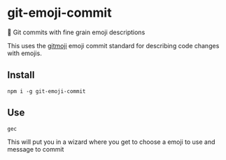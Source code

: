# git-emoji-commit
🌈 Git commits with fine grain emoji descriptions

This uses the [gitmoji](https://gitmoji.carloscuesta.me) emoji commit standard for describing code changes with emojis.

## Install

    npm i -g git-emoji-commit

## Use

    gec

This will put you in a wizard where you get to choose a emoji to use and message to commit
